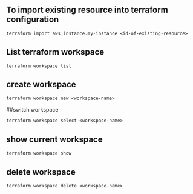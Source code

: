 ## To import existing resource into terraform configuration
```
terraform import aws_instance.my-instance <id-of-existing-resource>
```

## List terraform workspace
```
terraform workspace list
```
## create workspace
```
terraform workspace new <workspace-name>
```
##switch workspace
```
terraform workspace select <workspace-name>
```
## show current workspace
```
terraform workspace show
```
## delete workspace
```
terraform workspace delete <workspace-name>
```
